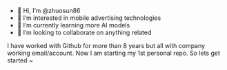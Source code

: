 - 👋 Hi, I’m @zhuosun86
- 👀 I’m interested in mobile advertising technologies
- 🌱 I’m currently learning more AI models
- 💞️ I’m looking to collaborate on anything related

I have worked with Github for more than 8 years but all with company working email/account. Now I am starting my 1st personal repo. So lets get started ~
